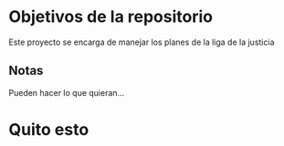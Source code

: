 # Objetivos de la repositorio

Este proyecto se encarga de manejar los planes de la liga de la justicia


## Notas
Pueden hacer lo que quieran...

# Quito esto